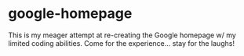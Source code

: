 # google-homepage

This is my meager attempt at re-creating the Google homepage w/ my limited coding abilities.
Come for the experience... stay for the laughs!
